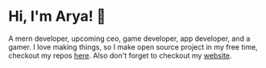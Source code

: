
# Hi, I'm Arya! 👋

A mern developer, upcoming ceo, game developer, app developer, and a gamer.
I love making things, so I make open source project in my free time, checkout my repos [here](https://github.com/AryaAnish121?tab=repositories).
Also don't forget to checkout my [website](https://clever-mcclintock-c29857.netlify.app/).